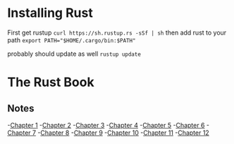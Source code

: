# Installing Rust

First get rustup `curl https://sh.rustup.rs -sSf | sh`
then add rust to your path
`export PATH="$HOME/.cargo/bin:$PATH"`

probably should update as well
`rustup update`

# The Rust Book

## Notes

-[Chapter 1](01_chapter.md)
-[Chapter 2](02_chapter.md)
-[Chapter 3](03_chapter.md)
-[Chapter 4](04_chapter.md)
-[Chapter 5](05_chapter.md)
-[Chapter 6](06_chapter.md)
-[Chapter 7](07_chapter.md)
-[Chapter 8](08_chapter.md)
-[Chapter 9](09_chapter.md)
-[Chapter 10](10_chapter.md)
-[Chapter 11](11_chapter.md)
-[Chapter 12](12_chapter.md)
